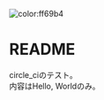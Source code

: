 ![color:ff69b4](https://img.shields.io/badge/CIの結果-良い感じ-64f050.svg?longCache=true)
# README
circle_ciのテスト。  
内容はHello, Worldのみ。
